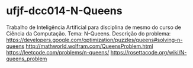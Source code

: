 # ufjf-dcc014-N-Queens
Trabalho de Inteligência Artificial para disciplina de mesmo do curso de Ciência da Computação. Tema: N-Queens.
Descrição do problema:
https://developers.google.com/optimization/puzzles/queens#solving-n-queens
http://mathworld.wolfram.com/QueensProblem.html
https://leetcode.com/problems/n-queens/
https://rosettacode.org/wiki/N-queens_problem
